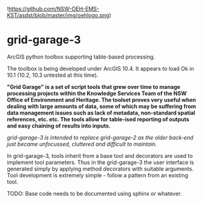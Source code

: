 !https://github.com/NSW-OEH-EMS-KST/asdst/blob/master/img/oehlogo.png)
# grid-garage-3
ArcGIS python toolbox supporting table-based processing.

The toolbox is being developed under ArcGIS 10.4. It appears to load Ok in 10.1 (10.2, 10.3 untested at this time).

**"Grid Garage" is a set of script tools that grew over time to manage processing projects within the Knowledge Services Team of the NSW Office of Environment and Heritage. The toolset proves very useful when dealing with large amounts of data, some of which may be suffering from data management issues such as lack of metadata, non-standard spatial references, etc. etc. The tools allow for table-ised reporting of outputs and easy chaining of results into inputs.**

*grid-garage-3 is intended to replace grid-garage-2 as the older back-end just became unfocussed, cluttered and difficult to maintain.* 

In grid-garage-3, tools inherit from a base tool and decorators are used to implement tool parameters. Thus in the grid-garage-3 the user interface is generated simply by applying method decorators with suitable arguments. Tool development is extremely simple - follow a pattern from an existing tool.

TODO: Base code needs to be documented using sphinx or whatever.
